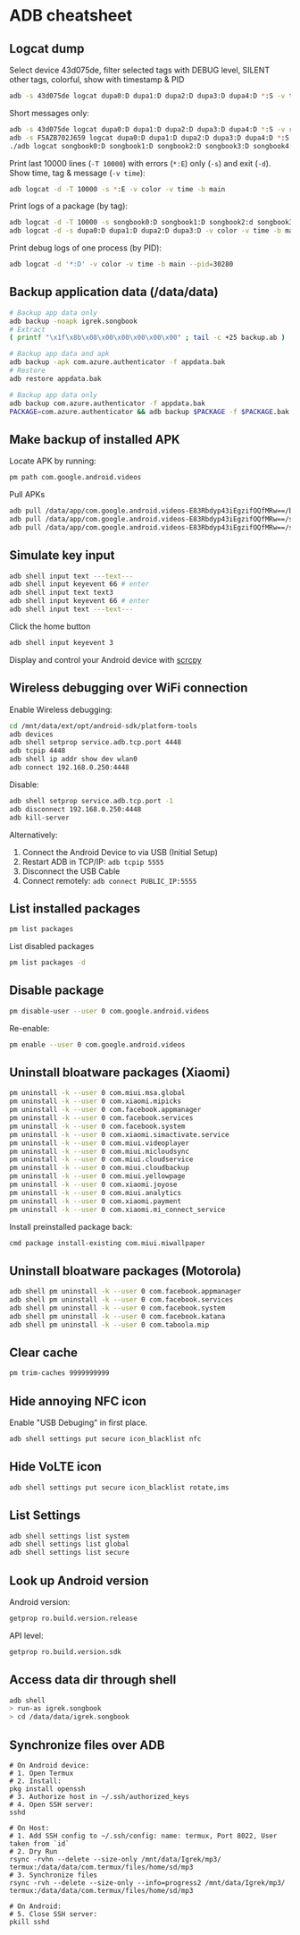 # ADB cheatsheet
## Logcat dump
Select device 43d075de, filter selected tags with DEBUG level, SILENT other tags, colorful, show with timestamp & PID
```sh
adb -s 43d075de logcat dupa0:D dupa1:D dupa2:D dupa3:D dupa4:D *:S -v time -v color
```
Short messages only:
```sh
adb -s 43d075de logcat dupa0:D dupa1:D dupa2:D dupa3:D dupa4:D *:S -v raw -v color
adb -s F5AZB702J659 logcat dupa0:D dupa1:D dupa2:D dupa3:D dupa4:D *:S -v raw -v color
./adb logcat songbook0:D songbook1:D songbook2:D songbook3:D songbook4:D '*:S' -v raw -v color
```

Print last 10000 lines (`-T 10000`) with errors (`*:E`) only (`-s`) and exit (`-d`). Show time, tag & message (`-v time`):
```sh
adb logcat -d -T 10000 -s *:E -v color -v time -b main
```

Print logs of a package (by tag):
```sh
adb logcat -d -T 10000 -s songbook0:D songbook1:D songbook2:d songbook3:D songbook4:D -v color -v time -b main
adb logcat -d -s dupa0:D dupa1:D dupa2:D dupa3:D -v color -v time -b main
```

Print debug logs of one process (by PID):
```sh
adb logcat -d '*:D' -v color -v time -b main --pid=30280
```

## Backup application data (/data/data)
```sh
# Backup app data only
adb backup -noapk igrek.songbook
# Extract
( printf "\x1f\x8b\x08\x00\x00\x00\x00\x00" ; tail -c +25 backup.ab ) |  tar xfvz -

# Backup app data and apk
adb backup -apk com.azure.authenticator -f appdata.bak
# Restore
adb restore appdata.bak

# Backup app data only
adb backup com.azure.authenticator -f appdata.bak
PACKAGE=com.azure.authenticator && adb backup $PACKAGE -f $PACKAGE.bak
```

## Make backup of installed APK
Locate APK by running:
```sh
pm path com.google.android.videos
```

Pull APKs
```sh
adb pull /data/app/com.google.android.videos-E83Rbdyp43iEgzifOQfMRw==/base.apk com.google.android.videos.bak.apk
adb pull /data/app/com.google.android.videos-E83Rbdyp43iEgzifOQfMRw==/split_config.armeabi_v7a.apk split_config.armeabi_v7a.apk
adb pull /data/app/com.google.android.videos-E83Rbdyp43iEgzifOQfMRw==/split_config.xhdpi.apk split_config.xhdpi.apk
```

## Simulate key input
```sh
adb shell input text ---text---
adb shell input keyevent 66 # enter
adb shell input text text3
adb shell input keyevent 66 # enter
adb shell input text ---text---
```

Click the home button
```sh
adb shell input keyevent 3
```

Display and control your Android device with [scrcpy](https://github.com/Genymobile/scrcpy)

## Wireless debugging over WiFi connection
Enable Wireless debugging:
```sh
cd /mnt/data/ext/opt/android-sdk/platform-tools
adb devices
adb shell setprop service.adb.tcp.port 4448
adb tcpip 4448
adb shell ip addr show dev wlan0
adb connect 192.168.0.250:4448
```
Disable:
```sh
adb shell setprop service.adb.tcp.port -1
adb disconnect 192.168.0.250:4448
adb kill-server
```

Alternatively:
1. Connect the Android Device to via USB (Initial Setup)
2. Restart ADB in TCP/IP: `adb tcpip 5555`
3. Disconnect the USB Cable
4. Connect remotely: `adb connect PUBLIC_IP:5555`

## List installed packages
```sh
pm list packages
```

List disabled packages
```sh
pm list packages -d
```

## Disable package
```sh
pm disable-user --user 0 com.google.android.videos
```

Re-enable:
```sh
pm enable --user 0 com.google.android.videos
```

## Uninstall bloatware packages (Xiaomi)
```sh
pm uninstall -k --user 0 com.miui.msa.global
pm uninstall -k --user 0 com.xiaomi.mipicks
pm uninstall -k --user 0 com.facebook.appmanager
pm uninstall -k --user 0 com.facebook.services
pm uninstall -k --user 0 com.facebook.system
pm uninstall -k --user 0 com.xiaomi.simactivate.service
pm uninstall -k --user 0 com.miui.videoplayer
pm uninstall -k --user 0 com.miui.micloudsync
pm uninstall -k --user 0 com.miui.cloudservice
pm uninstall -k --user 0 com.miui.cloudbackup
pm uninstall -k --user 0 com.miui.yellowpage
pm uninstall -k --user 0 com.xiaomi.joyose
pm uninstall -k --user 0 com.miui.analytics
pm uninstall -k --user 0 com.xiaomi.payment
pm uninstall -k --user 0 com.xiaomi.mi_connect_service
```

Install preinstalled package back:
```sh
cmd package install-existing com.miui.miwallpaper
```

## Uninstall bloatware packages (Motorola)
```sh
adb shell pm uninstall -k --user 0 com.facebook.appmanager
adb shell pm uninstall -k --user 0 com.facebook.services
adb shell pm uninstall -k --user 0 com.facebook.system
adb shell pm uninstall -k --user 0 com.facebook.katana
adb shell pm uninstall -k --user 0 com.taboola.mip
```

## Clear cache
```sh
pm trim-caches 9999999999
```

## Hide annoying NFC icon
Enable "USB Debuging" in first place.
```sh
adb shell settings put secure icon_blacklist nfc
```

## Hide VoLTE icon
```sh
adb shell settings put secure icon_blacklist rotate,ims
```

## List Settings
```sh
adb shell settings list system
adb shell settings list global
adb shell settings list secure
```

## Look up Android version
Android version:
```sh
getprop ro.build.version.release
```
API level:
```sh
getprop ro.build.version.sdk
```

## Access data dir through shell
```sh
adb shell
> run-as igrek.songbook
> cd /data/data/igrek.songbook
```

## Synchronize files over ADB
```shell
# On Android device:
# 1. Open Termux
# 2. Install:
pkg install openssh
# 3. Authorize host in ~/.ssh/authorized_keys
# 4. Open SSH server:
sshd

# On Host:
# 1. Add SSH config to ~/.ssh/config: name: termux, Port 8022, User taken from `id`
# 2. Dry Run
rsync -rvhn --delete --size-only /mnt/data/Igrek/mp3/ termux:/data/data/com.termux/files/home/sd/mp3
# 3. Synchronize files
rsync -rvh --delete --size-only --info=progress2 /mnt/data/Igrek/mp3/ termux:/data/data/com.termux/files/home/sd/mp3

# On Android:
# 5. Close SSH server:
pkill sshd
```
